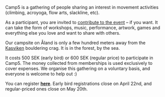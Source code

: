 Camp5 is a gathering of people sharing an interest in movement activities (climbing, acroyoga, flow arts, slackline, etc).

As a participant, you are invited to <a href="http://www.bit.ly/camp5-projects" target="_blank">contribute to the event</a> – if you want. It can take the form of workshops, music, performance, artwork, games and everything else you love and want to share with others.

Our campsite on Åland is only a few hundred meters away from the <a href="https://27crags.com/crags/kasviken" target="_blank">Kasviken</a> bouldering crag. It is in the forest, by the sea.

It costs 500 SEK (early bird) or 600 SEK (regular price) to participate in Camp5. The money collected from memberships is used exclusively to cover expenses. We organise this gathering on a voluntary basis, and everyone is welcome to help out :)

You can register **<a href="https://docs.google.com/forms/d/e/1FAIpQLScSmwCHMrxUXmnXV0dvX-KIJA0MMpOMg9aiuifu40djW3pYBg/viewform" target="_blank">here</a>**. Early bird registrations close on April 22nd, and regular-priced ones close on May 20th.